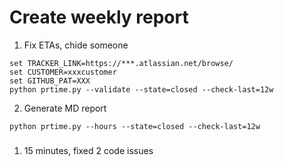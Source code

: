 # Create weekly report

1. Fix ETAs, chide someone
```
set TRACKER_LINK=https://***.atlassian.net/browse/
set CUSTOMER=xxxcustomer
set GITHUB_PAT=XXX
python prtime.py --validate --state=closed --check-last=12w
```

2. Generate MD report
```
python prtime.py --hours --state=closed --check-last=12w
```




###
1. 15 minutes, fixed 2 code issues
